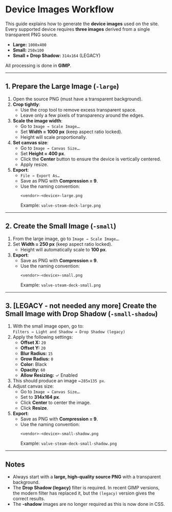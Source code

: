 # Device Images Workflow

This guide explains how to generate the **device images** used on the site.  
Every supported device requires **three images** derived from a single transparent PNG source.

- **Large:** `1000x400`
- **Small:** `250x100`
- **Small + Drop Shadow:** `314x164` (LEGACY)

All processing is done in **GIMP**.

---

## 1. Prepare the Large Image (`-large`)

1. Open the source PNG (must have a transparent background).
2. **Crop tightly**:
    - Use the crop tool to remove excess transparent space.
    - Leave only a few pixels of transparency around the edges.
3. **Scale the image width**:
    - Go to `Image → Scale Image…`.
    - Set **Width = 1000 px** (keep aspect ratio locked).
    - Height will scale proportionally.
4. **Set canvas size**:
    - Go to `Image → Canvas Size…`.
    - Set **Height = 400 px**.
    - Click the **Center** button to ensure the device is vertically centered.
    - Apply resize.
5. **Export**:
    - `File → Export As…`
    - Save as PNG with **Compression = 9**.
    - Use the naming convention:
      ```
      <vendor>-<device>-large.png
      ```
      Example: `valve-steam-deck-large.png`

---

## 2. Create the Small Image (`-small`)

1. From the large image, go to `Image → Scale Image…`.
2. Set **Width = 250 px** (keep aspect ratio locked).
    - Height will automatically scale to **100 px**.
3. **Export**:
    - Save as PNG with **Compression = 9**.
    - Use the naming convention:
      ```
      <vendor>-<device>-small.png
      ```
      Example: `valve-steam-deck-small.png`

---

## 3. [LEGACY - not needed any more] Create the Small Image with Drop Shadow (`-small-shadow`)

1. With the small image open, go to:  
   `Filters → Light and Shadow → Drop Shadow (legacy)`
2. Apply the following settings:
    - **Offset X:** `20`
    - **Offset Y:** `20`
    - **Blur Radius:** `15`
    - **Grow Radius:** `0`
    - **Color:** Black
    - **Opacity:** `60`
    - **Allow Resizing:** ✓ Enabled
3. This should produce an image ~`285x135 px`.
4. Adjust canvas size:
    - Go to `Image → Canvas Size…`.
    - Set to **314x164 px**.
    - Click **Center** to center the image.
    - Click **Resize**.
5. **Export**:
    - Save as PNG with **Compression = 9**.
    - Use the naming convention:
      ```
      <vendor>-<device>-small-shadow.png
      ```
      Example: `valve-steam-deck-small-shadow.png`

---

## Notes

- Always start with a **large, high-quality source PNG** with a transparent background.
- The **Drop Shadow (legacy)** filter is required. In recent GIMP versions, the modern filter has replaced it, but the `(legacy)` version gives the correct results.  
- The **-shadow** images are no longer required as this is now done in CSS.
